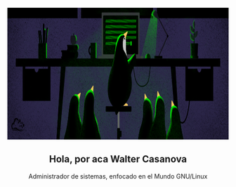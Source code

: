 <p align="center">
 <img  width="800" height="300" src="https://github.com/wcasanova/wcasanova/blob/main/img/banner-linux.png">
</p>
<h2 align="center">Hola, por aca Walter Casanova</h2>
<p align="center"> Administrador de sistemas, enfocado en el Mundo GNU/Linux
</p>
